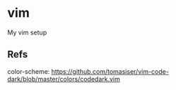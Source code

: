 # vim
My vim setup

## Refs
color-scheme: https://github.com/tomasiser/vim-code-dark/blob/master/colors/codedark.vim
